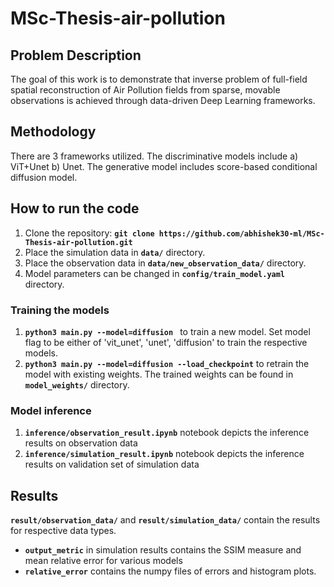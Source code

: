 # MSc-Thesis-air-pollution

## Problem Description

The goal of this work is to demonstrate that inverse problem of full-field spatial reconstruction of Air Pollution fields from sparse, movable observations is achieved through data-driven Deep Learning frameworks. 

## Methodology

There are 3 frameworks utilized. The discriminative models include a) ViT+Unet b) Unet. The generative model includes score-based conditional diffusion model.

## How to run the code

1. Clone the repository: **`git clone https://github.com/abhishek30-ml/MSc-Thesis-air-pollution.git`**
2. Place the simulation data in **`data/`** directory.
3. Place the observation data in **`data/new_observation_data/`** directory.
4. Model parameters can be changed in **`config/train_model.yaml`** directory.

### Training the models

1. **`python3 main.py --model=diffusion `** to train a new model. Set model flag to be either of 'vit_unet', 'unet', 'diffusion' to train the respective models.
2. **`python3 main.py --model=diffusion --load_checkpoint`** to retrain the model with existing weights. The trained weights can be found in **`model_weights/`** directory.

### Model inference

1. **`inference/observation_result.ipynb`** notebook depicts the inference results on observation data
2. **`inference/simulation_result.ipynb`** notebook depicts the inference results on validation set of simulation data

## Results

**`result/observation_data/`** and **`result/simulation_data/`** contain the results for respective data types.

* **`output_metric`** in simulation results contains the SSIM measure and mean relative error for various models
* **`relative_error`** contains the numpy files of errors and histogram plots. 

